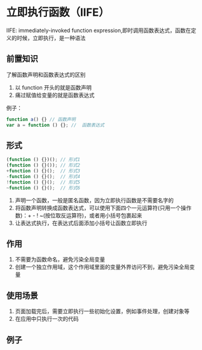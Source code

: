 # 立即执行函数（IIFE）

IIFE: immediately-invoked function expression,即时调用函数表达式，函数在定义的时候，立即执行，是一种语法

## 前置知识

了解函数声明和函数表达式的区别

1. 以 function 开头的就是函数声明
2. 痛过赋值给变量的就是函数表达式

例子：

```js
function a() {} // 函数声明
var a = function () {}; //  函数表达式
```

## 形式

```js
(function () {})(); // 形式1
(function () {}()); // 形式2
+function () {}();  // 形式3
-function () {}();  // 形式4
!function () {}();  // 形式5
~function () {}();  // 形式6
```

1. 声明一个函数，一般是匿名函数，因为立即执行函数是不需要名字的
2. 将函数声明转换成函数表达式，可以使用下面四个一元运算符(只用一个操作数)：+ - ! ~(按位取反运算符)，或者用小括号包裹起来
3. 让表达式执行，在表达式后面添加小括号让函数立即执行

## 作用

1. 不需要为函数命名，避免污染全局变量
2. 创建一个独立作用域，这个作用域里面的变量外界访问不到，避免污染全局变量

## 使用场景

1. 页面加载完后，需要立即执行一些初始化设置，例如事件处理，创建对象等
2. 在应用中只执行一次的代码

## 例子
